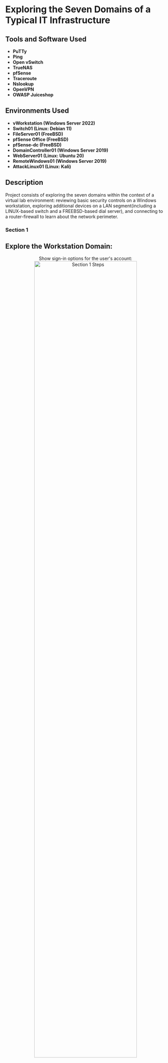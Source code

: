 <h1>Exploring the Seven Domains of a Typical IT Infrastructure</h1>

<h2>Tools and Software Used</h2>

- <b>PuTTy</b> 
- <b>Ping</b>
- <b>Open vSwitch</b> 
- <b>TrueNAS</b>
- <b>pfSense</b> 
- <b>Traceroute</b>
- <b>Nslookup</b> 
- <b>OpenVPN</b>
- <b>OWASP Juiceshop</b> 

<h2>Environments Used </h2>

- <b>vWorkstation (Windows Server 2022)</b> 
- <b>Switch01 (Linux: Debian 11)</b>
- <b>FileServer01 (FreeBSD)</b>
- <b>pfSense Office (FreeBSD)</b>
- <b>pfSense-dc (FreeBSD)</b>
- <b>DomainController01 (Windows Server 2019)</b>
- <b>WebServer01 (Linux: Ubuntu 20)</b>
- <b>RemoteWindows01 (Windows Server 2019)</b>
- <b>AttackLinux01 (Linux: Kali)</b>
 
<h2>Description</h2>
Project consists of exploring the seven domains within the context of a virtual lab environment: reviewing basic security controls on a Windows workstation, exploring additional devices on a LAN segment(including a LINUX-based switch and a FREEBSD-based dial server), and connecting to a router-firewall to learn about the network perimeter.
<br />

### Section 1

<h2>Explore the Workstation Domain:</h2>








<p align="center">
Show sign-in options for the user's account: <br/>
<img src="https://i.imgur.com/Hb10h22.png" height="80%" width="80%" alt="Section 1 Steps"/>
<br />
<br />
View configured update policies page:  <br/>
<img src="https://i.imgur.com/9S721Q5.png" height="80%" width="80%" alt="Section 1 Steps"/>
<br />
<br />
View virus and threat protection settings: <br/>
<img src="https://i.imgur.com/9YXgEnl.png" height="80%" width="80%" alt="Section 1 Steps"/>
<br />
<br />
Show security warning from attempting to run an executable file:  <br/>
<img src="https://i.imgur.com/SiOcTif.png" height="80%" width="80%" alt="Section 1n Steps"/>
<br />
<br />
Show the blocked attachment message:  <br/>
<img src="https://i.imgur.com/MhGHBvc.png" height="80%" width="80%" alt="Disk Sanitization Steps"/>
<br />
<br />
Show successful connection to the user folder:  <br/>
<img src="https://i.imgur.com/nKyuwco.png" height="80%" width="80%" alt="Disk Sanitization Steps"/>
<br />
<br />
Show the failed connection to another user folder:  <br/>
<img src="https://i.imgur.com/ATA0Ap2.png" height="80%" width="80%" alt="Disk Sanitization Steps"/>
<br />
<br />
Show the successful connection to the Marketing shared folder:  <br/>
<img src="https://i.imgur.com/LqeeoBo.png" height="80%" width="80%" alt="Disk Sanitization Steps"/>
<br />
<br />
Show the failed connection to another shared folder:  <br/>
<img src="https://i.imgur.com/tyzg3TR.png" height="80%" width="80%" alt="Disk Sanitization Steps"/>

 <h2>Explore the LAN Domain:</h2>







<p align="center">
Show vWorkstation's original ARP table: <br/>
<img src="https://i.imgur.com/yJlmNOa.png" height="80%" width="80%" alt="Section 1 Steps"/>
<br />
<br />
Show VWorkstation's updated ARP table::  <br/>
<img src="https://i.imgur.com/4L7aLKq.pngS" height="80%" width="80%" alt="Section 1 Steps"/>
<br />
<br />
Show Switch01 forwarding table: <br/>
<img src="https://i.imgur.com/g9w9wNB.png" height="80%" width="80%" alt="Section 1 Steps"/>
<br />
<br />
Show contents of the Employees directory:  <br/>
<img src="https://i.imgur.com/HhM5T8J.png" height="80%" width="80%" alt="Section 1n Steps"/>

 <h2>Explore the LAN-to-WAN Domain:</h2>







<p align="center">
Show the Outbound NAT settings: <br/>
<img src="https://i.imgur.com/pCQYiBO.png" height="80%" width="80%" alt="Section 1 Steps"/>
<br />
<br />
Show the permissive LAN rules::  <br/>
<img src="https://i.imgur.com/U3O1Lc6.png" height="80%" width="80%" alt="Section 1 Steps"/>
<br />
<br />
Show the Static Routes page: <br/>
<img src="https://i.imgur.com/txnRiEP.png" height="80%" width="80%" alt="Section 1 Steps"/>
<br />
<br />
Show the result of your tracert to the pfSense=dc appliance:  <br/>
<img src=https://i.imgur.com/55q5jEc.png"" height="80%" width="80%" alt="Section 1n Steps"/>
<br />
<br />
Show the Port Forward rules for the web server: <br/>
<img src="https://i.imgur.com/ahZs4Y2.png" height="80%" width="80%" alt="Section 1 Steps"/>
<br />
<br />
Show the DMZ firewall rules: <br/>
<img src=https://i.imgur.com/xM71R9q.png"" height="80%" width="80%" alt="Section 1 Steps"/>

 ### Section 2

<h2>Explore the WAN Domain:</h2>










<p align="center">
Show the static route for the point-to-point connection: <br/>
<img src="https://i.imgur.com/K2NA8GX.png" height="80%" width="80%" alt="Section 2 Steps"/>
<br />
<br />
Show the BPG neighbor ping results:  <br/>
<img src="https://i.imgur.com/OrTRpYs.png" height="80%" width="80%" alt="Section 2 Steps"/>
<br />
<br />
Show the traceroute to the file server: <br/>
<img src="https://i.imgur.com/q0mlR5n.png" height="80%" width="80%" alt="Section 2 Steps"/>
<br />
<br />

 <h2>Explore the Remote Access Domain:</h2>










<p align="center">
Show the successful connection to the email server: <br/>
<img src="https://i.imgur.com/2QXdU81.png" height="80%" width="80%" alt="Section 2 Steps"/>
<br />
<br />
Document whether the VPN connection is a split tunnel or full tunnel, based on tracert results: <br/>
<img src="https://i.imgur.com/LJOR0EW.png" height="80%" width="80%" alt="Section 2 Steps"/>
<br />
<br />
Show the successful reverse DNS lookup for the internet host: <br/>
<img src="https://i.imgur.com/96XwcCH.png" height="80%" width="80%" alt="Section 2 Steps"/>
<br />
<br />

 <h2>Explore the System/Application Domain:</h2>










<p align="center">
Show the whoami results: <br/>
<img src="https://i.imgur.com/B4iQOo4.png" height="80%" width="80%" alt="Section 2 Steps"/>
<br />
<br />
Show the members of the Developers AD group:  <br/>
<img src="https://i.imgur.com/z2VDreK.png" height="80%" width="80%" alt="Section 2 Steps"/>
<br />
<br />
Show the password policy settings in the Group Policy Management Console: <br/>
<img src="https://i.imgur.com/6IcjNtu.png" height="80%" width="80%" alt="Section 2 Steps"/>
<br />
<br />
Show the DNS entries:  <br/>
<img src="https://i.imgur.com/KlplGTi.png" height="80%" width="80%" alt="Section 2 Steps"/>
<br />
<br />
Show the Docker service status:  <br/>
<img src="https://i.imgur.com/1Iu2Dge.png" height="80%" width="80%" alt="Section 2 Steps"/>
<br />
<br />
Show the juiceshop.com web page:  <br/>
<img src="https://i.imgur.com/EMa6Fe4.png" height="80%" width="80%" alt="Section 2 Steps"/>
<br />
<br />
Show the disks in the tank volume:  <br/>
<img src="https://i.imgur.com/KlF7i8w.png" height="80%" width="80%" alt="Section 2 Steps"/>

</p>

<!--
 ```diff
- text in red
+ text in green
! text in orange
# text in gray
@@ text in purple (and bold)@@
```
--!>
